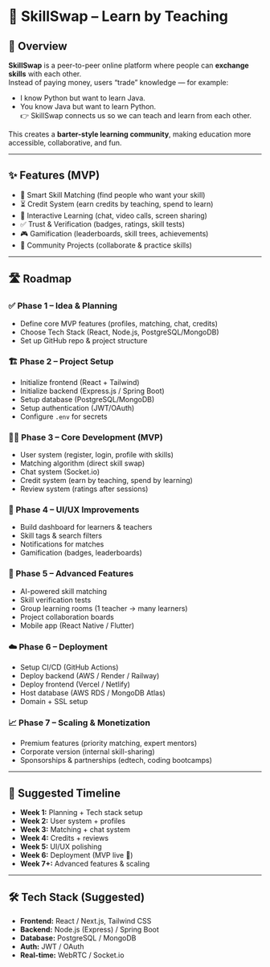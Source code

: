 # 🚀 SkillSwap – Learn by Teaching  

## 📌 Overview  
**SkillSwap** is a peer-to-peer online platform where people can **exchange skills** with each other.  
Instead of paying money, users “trade” knowledge — for example:  
- I know Python but want to learn Java.  
- You know Java but want to learn Python.  
👉 SkillSwap connects us so we can teach and learn from each other.  

This creates a **barter-style learning community**, making education more accessible, collaborative, and fun.  

---

## ✨ Features (MVP)  
- 🔎 Smart Skill Matching (find people who want your skill)  
- ⏳ Credit System (earn credits by teaching, spend to learn)  
- 🎥 Interactive Learning (chat, video calls, screen sharing)  
- ✅ Trust & Verification (badges, ratings, skill tests)  
- 🎮 Gamification (leaderboards, skill trees, achievements)  
- 🤝 Community Projects (collaborate & practice skills)  

---

## 🛣️ Roadmap  

### ✅ Phase 1 – Idea & Planning  
- Define core MVP features (profiles, matching, chat, credits)  
- Choose Tech Stack (React, Node.js, PostgreSQL/MongoDB)  
- Set up GitHub repo & project structure  

### 🏗️ Phase 2 – Project Setup  
- Initialize frontend (React + Tailwind)  
- Initialize backend (Express.js / Spring Boot)  
- Setup database (PostgreSQL/MongoDB)  
- Setup authentication (JWT/OAuth)  
- Configure `.env` for secrets  

### 🧑‍💻 Phase 3 – Core Development (MVP)  
- User system (register, login, profile with skills)  
- Matching algorithm (direct skill swap)  
- Chat system (Socket.io)  
- Credit system (earn by teaching, spend by learning)  
- Review system (ratings after sessions)  

### 🎨 Phase 4 – UI/UX Improvements  
- Build dashboard for learners & teachers  
- Skill tags & search filters  
- Notifications for matches  
- Gamification (badges, leaderboards)  

### 🚀 Phase 5 – Advanced Features  
- AI-powered skill matching  
- Skill verification tests  
- Group learning rooms (1 teacher → many learners)  
- Project collaboration boards  
- Mobile app (React Native / Flutter)  

### ☁️ Phase 6 – Deployment  
- Setup CI/CD (GitHub Actions)  
- Deploy backend (AWS / Render / Railway)  
- Deploy frontend (Vercel / Netlify)  
- Host database (AWS RDS / MongoDB Atlas)  
- Domain + SSL setup  

### 📈 Phase 7 – Scaling & Monetization  
- Premium features (priority matching, expert mentors)  
- Corporate version (internal skill-sharing)  
- Sponsorships & partnerships (edtech, coding bootcamps)  

---

## 📌 Suggested Timeline  
- **Week 1:** Planning + Tech stack setup  
- **Week 2:** User system + profiles  
- **Week 3:** Matching + chat system  
- **Week 4:** Credits + reviews  
- **Week 5:** UI/UX polishing  
- **Week 6:** Deployment (MVP live 🎉)  
- **Week 7+:** Advanced features & scaling  

---

## 🛠️ Tech Stack (Suggested)  
- **Frontend:** React / Next.js, Tailwind CSS  
- **Backend:** Node.js (Express) / Spring Boot  
- **Database:** PostgreSQL / MongoDB  
- **Auth:** JWT / OAuth  
- **Real-time:** WebRTC / Socket.io
